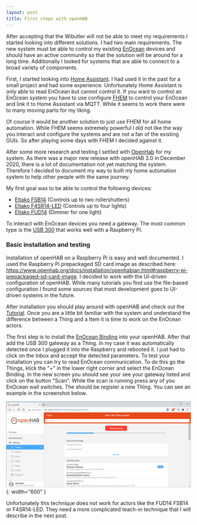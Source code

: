 ```yaml
---
layout: post
title: First steps with openHAB
---
```


After accepting that the Wibutler will not be able to meet my requirements I started looking into different solutions. I had two main requirements. The new system must be able to control my existing [EnOcean](https://de.wikipedia.org/wiki/Enocean) devices and should have an active community so that the solution will be around for a long time. Additionally I looked for systems that are able to connect to a broad variety of components. 

First, I started looking into [Home Assistant](https://www.home-assistant.io/). I had used it in the past for a small project and had some experience. Unfortunately Home Assistant is only able to read EnOcean but cannot control it. If you want to control an EnOcean system you have to use configure [FHEM](https://fhem.de/) to control your EnOcean and link it to Home Assistant via MQTT. While it seems to work there were to many moving parts for my liking.  

Of course it would be another solution to just use FHEM for all home automation. While FHEM seems extremely powerful I did not like the way you interact and configure the systems and are not a fan of the existing GUIs. So after playing some days with FHEM I decided against it.

After some more research and testing I settled with [OpenHab](https://www.openhab.org/) for my system. As there was a major new release with openHAB 3.0 in December 2020, there is a lot of documentation not yet matching the system. Therefore I decided to document my way to built my home automation system to help other people with the same journey.

My first goal was to be able to control the following devices:
* [Eltako FSB14](https://www.elektroland24.de/smarthome/Eltako-Funk/Rollladen-per-Funk/Funkaktoren-Rollladen/Eltako-FSB14-Schaltaktor-Rollladen-mit-2-Kanaelen.html) (Controls up to two rollershutters)
* [Eltako F4SR14-LED](https://www.elektroland24.de/smarthome/Eltako-Funk/Schalten-per-Funk-oxid-1/Funkaktoren-Schalten-REG/Eltako-F4SR14-LED-Funk-Schaltrelais-fuer-230V-LED-s-4-Kanaele.html) (Controls up to four lights)
* [Eltako FUD14](https://www.elektroland24.de/smarthome/Eltako-Funk/Dimmen-per-Funk/Funkaktoren-Dimmen-REG/Eltako-FUD14-Universal-Dimmschalter-LED-ESL-bis-400W.html?listtype=search&searchparam=fud14&&order=&&order=#FUD14) (Dimmer for one light)

To interact with EnOcean devices you need a gateway. The most common type is the [USB 300](https://www.enocean.com/de/produkte/enocean_module/usb-300/) that works well with a Raspberry Pi. 

### Basic installation and testing

Installation of openHAB on a Raspberry Pi is easy and well documented. I used the Raspberry Pi prepackaged SD card image as described here: <https://www.openhab.org/docs/installation/openhabian.html#raspberry-pi-prepackaged-sd-card-image>. I decided to work with the UI-driven configuration of openHAB. While many tutorials you find use the file-based configuration I found some sources that most development goes to UI-driven systems in the future. 

After installation you should play around with openHAB and check out the [Tutorial](https://www.openhab.org/docs/tutorial/). Once you are a little bit familiar with the system and understand the difference between a Thing and a Item it is time to work on the EnOcean actors. 

The first step is to install the [EnOcean Binding](https://www.openhab.org/addons/bindings/enocean/) into your openHAB. After that add the USB 300 gateway as a Thing. In my case it was automatically detected once I plugged it into the Raspberry and rebooted it. I just had to click on the Inbox and accept the detected parameters. To test your installation you can try to read EnOcean communication. To do this go the Things, klick the "+" in the lower right corner and select the EnOcean Binding. In the new screen you should see your see your gateway listed and click on the button "Scan". While the scan is running press any of you EnOcean wall switches. The should be register a new Thing. You can see an example in the screenshot below.

![EnOcean Autodiscover detecting wall switches](/images/openhab_enocean_discover.png){: width="600" }

Unfortunately this technique does not work for actors like the FUD14 FSB14 or F4SR14-LED. They need a more complicated teach-in technique that I will describe in the next post.
